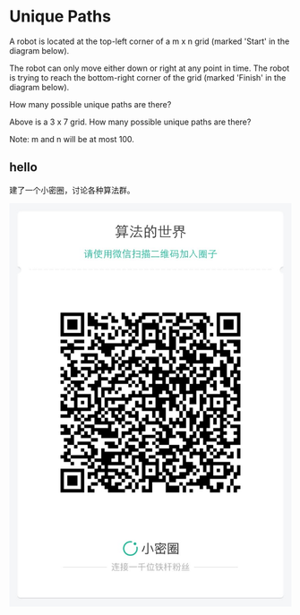 # Unique Paths

A robot is located at the top-left corner of a m x n grid (marked 'Start' in the diagram below).

The robot can only move either down or right at any point in time. The robot is trying to reach the bottom-right corner of the grid (marked 'Finish' in the diagram below).

How many possible unique paths are there?


Above is a 3 x 7 grid. How many possible unique paths are there?

Note: m and n will be at most 100.


## hello

建了一个小密圈，讨论各种算法群。  

![小密圈](../../suanfa_xiaomiquan.jpg)

